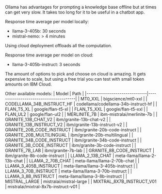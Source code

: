 Ollama has advantages for prompting a knowledge base offline but at times can get very slow. It takes too long for it to be useful in a chatbot app.

Response time average per model locally:

- llama-3-405b: 30 seconds
- mistral-nemo: > 4 minutes

Using cloud deployment offloads all the computation. 

Response time average per model on cloud:

- llama-3-405b-instruct: 3 seconds

The amount of options to pick and choose on cloud is amazing. It gets expensive to scale, but using a free trial you can test with small token amounts on IBM Cloud. 

Other available models:
| Model                         | Path                                   |
|-------------------------------|----------------------------------------|
| MT0_XXL                       | bigscience/mt0-xxl                     |
| CODELLAMA_34B_INSTRUCT_HF     | codellama/codellama-34b-instruct-hf    |
| FLAN_T5_XL                    | google/flan-t5-xl                      |
| FLAN_T5_XXL                   | google/flan-t5-xxl                     |
| FLAN_UL2                      | google/flan-ul2                        |
| MERLINITE_7B                  | ibm-mistralai/merlinite-7b             |
| GRANITE_13B_CHAT_V2           | ibm/granite-13b-chat-v2                |
| GRANITE_13B_INSTRUCT_V2       | ibm/granite-13b-instruct-v2            |
| GRANITE_20B_CODE_INSTRUCT     | ibm/granite-20b-code-instruct          |
| GRANITE_20B_MULTILINGUAL      | ibm/granite-20b-multilingual           |
| GRANITE_34B_CODE_INSTRUCT     | ibm/granite-34b-code-instruct          |
| GRANITE_3B_CODE_INSTRUCT      | ibm/granite-3b-code-instruct           |
| GRANITE_7B_LAB                | ibm/granite-7b-lab                     |
| GRANITE_8B_CODE_INSTRUCT      | ibm/granite-8b-code-instruct           |
| LLAMA_2_13B_CHAT              | meta-llama/llama-2-13b-chat            |
| LLAMA_2_70B_CHAT              | meta-llama/llama-2-70b-chat            |
| LLAMA_3_405B_INSTRUCT         | meta-llama/llama-3-405b-instruct       |
| LLAMA_3_70B_INSTRUCT          | meta-llama/llama-3-70b-instruct        |
| LLAMA_3_8B_INSTRUCT           | meta-llama/llama-3-8b-instruct         |
| MISTRAL_LARGE                 | mistralai/mistral-large                |
| MIXTRAL_8X7B_INSTRUCT_V01     | mistralai/mixtral-8x7b-instruct-v01    |
